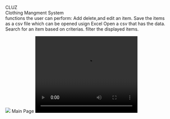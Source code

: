 CLUZ</br>
Clothing Mangment System 
<br>
functions the user can perform:
Add delete,and edit an item. 
Save the items as a csv file which can be opened usign Excel
Open a csv that has the data.
Search for an item based on criterias.
filter the displayed items.


<img src="https://azizck.github.io/PROG24178_CLUZ/Dress.jpg"/>
Main Page

<video width="320" height="240" controls>
  <source src="https://youtu.be/ykkEgaiPhBA" type="video/mp4">

Your browser does not support the video tag.
</video>
